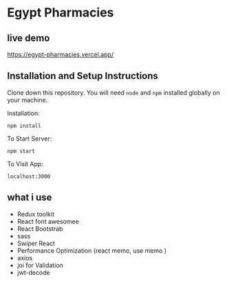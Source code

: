 # Egypt Pharmacies

## live demo

https://egypt-pharmacies.vercel.app/

## Installation and Setup Instructions

Clone down this repository. You will need `````node````` and `````npm````` installed globally on your machine.

Installation:

`````npm install`````

To Start Server:

`````npm start`````

To Visit App:

`````localhost:3000`````

## what i use 

* Redux toolkit
* React font awesomee
* React Bootstrab
* sass
* Swiper React
* Performance Optimization (react memo, use memo )
* axios
* joi for Validation
* jwt-decode


